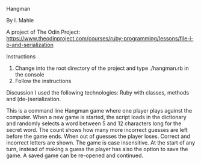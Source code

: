 Hangman

By I. Mahle

A project of The Odin Project: https://www.theodinproject.com/courses/ruby-programming/lessons/file-i-o-and-serialization

Instructions

1. Change into the root directory of the project and type ./hangman.rb in the console
2. Follow the instructions

Discussion
I used the following technologies: Ruby with classes, methods and (de-)serialization.

This is a command line Hangman game where one player plays against the computer.
When a new game is started, the script loads in the dictionary and randomly selects a word between 5 and 12 characters long for the secret word. The count shows how many more incorrect guesses are left before the game ends. When out of guesses the player loses. Correct and incorrect letters are shown. The game is case insensitive. At the start of any turn, instead of making a guess the player has also the option to save the game. A saved game can be re-opened and continued.
